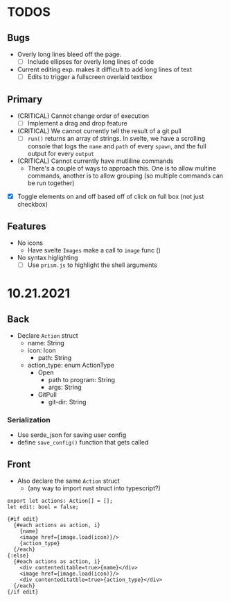 # TODOS

## Bugs

- Overly long lines bleed off the page.
  - [ ] Include ellipses for overly long lines of code
- Current editing exp. makes it difficult to add long lines of text
  - [ ] Edits to trigger a fullscreen overlaid textbox

## Primary 

- (CRITICAL) Cannot change order of execution
  - [ ] Implement a drag and drop feature
- (CRITICAL) We cannot currently tell the result of a git pull
    - [ ] `run()` returns an array of strings. In svelte, we have a scrolling console that logs the `name` and `path` of every `spawn`, and the full output for every `output`
- (CRITICAL) Cannot currently have mutliline commands
  - There's a couple of ways to approach this. One is to allow multine commands, another is to allow grouping (so multiple commands can be run together)
  
-  [x] Toggle elements on and off based off of click on full box (not just checkbox)

## Features

- No icons
  - Have svelte `Images` make a call to `image` func ()
- No syntax higlighting
  - [ ] Use `prism.js` to highlight the shell arguments

# 10.21.2021

## Back

- Declare `Action` struct
  - name: String
  - icon: Icon
    - path: String
  - action_type: enum ActionType
    - Open
      - path to program: String
      - args: String
    - GitPull
      -  git-dir: String

### Serialization

- Use serde_json for saving user config
- define `save_config()` function that gets called

## Front
 
- Also declare the same `Action` struct 
  - (any way to import rust struct into typescript?)
  
```svelte
export let actions: Action[] = [];
let edit: bool = false;

{#if edit}
  {#each actions as action, i}
    {name}
    <image href={image.load(icon)}/>
    {action_type}
  {/each}
{:else}
  {#each actions as action, i}
    <div contenteditable=true>{name}</div>
    <image href={image.load(icon)}/>
    <div contenteditatble=true>{action_type}</div>
  {/each}
{/if edit}
```

